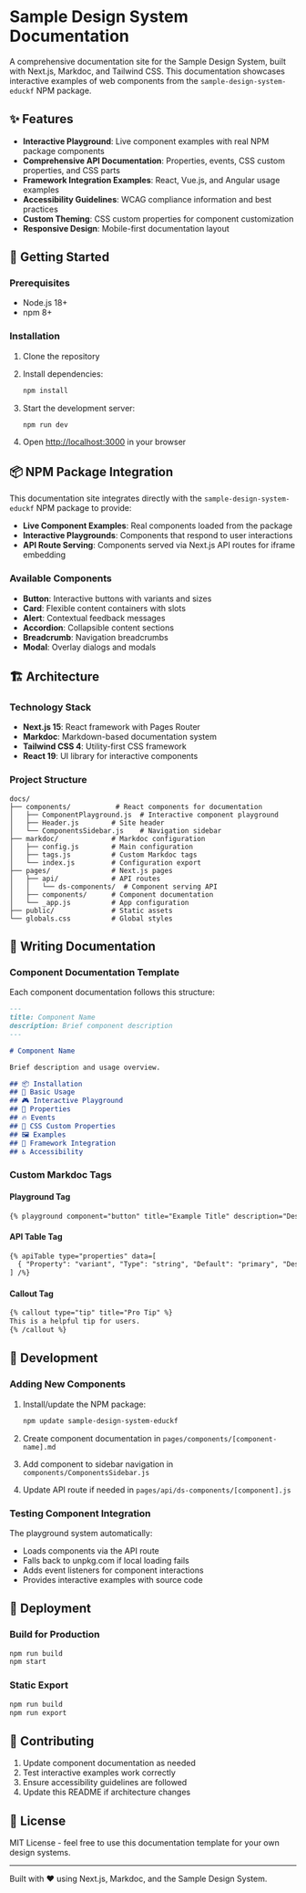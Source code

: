 # Sample Design System Documentation

A comprehensive documentation site for the Sample Design System, built with Next.js, Markdoc, and Tailwind CSS. This documentation showcases interactive examples of web components from the `sample-design-system-educkf` NPM package.

## ✨ Features

- **Interactive Playground**: Live component examples with real NPM package components
- **Comprehensive API Documentation**: Properties, events, CSS custom properties, and CSS parts
- **Framework Integration Examples**: React, Vue.js, and Angular usage examples
- **Accessibility Guidelines**: WCAG compliance information and best practices
- **Custom Theming**: CSS custom properties for component customization
- **Responsive Design**: Mobile-first documentation layout

## 🚀 Getting Started

### Prerequisites

- Node.js 18+ 
- npm 8+

### Installation

1. Clone the repository
2. Install dependencies:
   ```bash
   npm install
   ```

3. Start the development server:
   ```bash
   npm run dev
   ```

4. Open [http://localhost:3000](http://localhost:3000) in your browser

## 📦 NPM Package Integration

This documentation site integrates directly with the `sample-design-system-educkf` NPM package to provide:

- **Live Component Examples**: Real components loaded from the package
- **Interactive Playgrounds**: Components that respond to user interactions
- **API Route Serving**: Components served via Next.js API routes for iframe embedding

### Available Components

- **Button**: Interactive buttons with variants and sizes
- **Card**: Flexible content containers with slots
- **Alert**: Contextual feedback messages
- **Accordion**: Collapsible content sections
- **Breadcrumb**: Navigation breadcrumbs
- **Modal**: Overlay dialogs and modals

## 🏗️ Architecture

### Technology Stack

- **Next.js 15**: React framework with Pages Router
- **Markdoc**: Markdown-based documentation system
- **Tailwind CSS 4**: Utility-first CSS framework
- **React 19**: UI library for interactive components

### Project Structure

```
docs/
├── components/           # React components for documentation
│   ├── ComponentPlayground.js  # Interactive component playground
│   ├── Header.js        # Site header
│   └── ComponentsSidebar.js    # Navigation sidebar
├── markdoc/             # Markdoc configuration
│   ├── config.js        # Main configuration
│   ├── tags.js          # Custom Markdoc tags
│   └── index.js         # Configuration export
├── pages/               # Next.js pages
│   ├── api/             # API routes
│   │   └── ds-components/  # Component serving API
│   ├── components/      # Component documentation
│   └── _app.js          # App configuration
├── public/              # Static assets
└── globals.css          # Global styles
```

## 📝 Writing Documentation

### Component Documentation Template

Each component documentation follows this structure:

```markdown
---
title: Component Name
description: Brief component description
---

# Component Name

Brief description and usage overview.

## 📦 Installation
## 🎯 Basic Usage
## 🎮 Interactive Playground
## 🎨 Properties
## 🔥 Events
## 🎨 CSS Custom Properties
## 🖼️ Examples
## 🔧 Framework Integration
## ♿ Accessibility
```

### Custom Markdoc Tags

#### Playground Tag
```markdown
{% playground component="button" title="Example Title" description="Description" code="<sample-button>Click me</sample-button>" height="150px" /%}
```

#### API Table Tag
```markdown
{% apiTable type="properties" data=[
  { "Property": "variant", "Type": "string", "Default": "primary", "Description": "Button variant" }
] /%}
```

#### Callout Tag
```markdown
{% callout type="tip" title="Pro Tip" %}
This is a helpful tip for users.
{% /callout %}
```

## 🔧 Development

### Adding New Components

1. Install/update the NPM package:
   ```bash
   npm update sample-design-system-educkf
   ```

2. Create component documentation in `pages/components/[component-name].md`

3. Add component to sidebar navigation in `components/ComponentsSidebar.js`

4. Update API route if needed in `pages/api/ds-components/[component].js`

### Testing Component Integration

The playground system automatically:
- Loads components via the API route
- Falls back to unpkg.com if local loading fails
- Adds event listeners for component interactions
- Provides interactive examples with source code

## 🚀 Deployment

### Build for Production

```bash
npm run build
npm start
```

### Static Export

```bash
npm run build
npm run export
```

## 🤝 Contributing

1. Update component documentation as needed
2. Test interactive examples work correctly
3. Ensure accessibility guidelines are followed
4. Update this README if architecture changes

## 📄 License

MIT License - feel free to use this documentation template for your own design systems.

---

Built with ❤️ using Next.js, Markdoc, and the Sample Design System.
